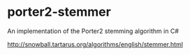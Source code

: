 porter2-stemmer
===============

An implementation of the Porter2 stemming algorithm in C#

http://snowball.tartarus.org/algorithms/english/stemmer.html
